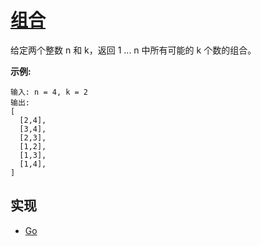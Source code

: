 # [组合](https://leetcode-cn.com/problems/combinations/description/)

给定两个整数 n 和 k，返回 1 ... n 中所有可能的 k 个数的组合。

**示例:**

```
输入: n = 4, k = 2
输出:
[
  [2,4],
  [3,4],
  [2,3],
  [1,2],
  [1,3],
  [1,4],
]
```

## 实现

- [Go](https://github.com/pojozhang/playground/blob/master/solutions/go/src/playground/algorithm/combinations.go)
